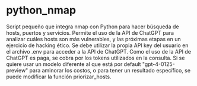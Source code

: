 # python_nmap
Script pequeño que integra nmap con Python para hacer búsqueda de hosts, puertos y servicios. Permite el uso de la API de ChatGPT para analizar cuáles hosts son más vulnerables, y las próximas etapas en un ejercicio de hacking ético.
Se debe utilizar la propia API key del usuario en el archivo .env para acceder a la API de ChatGPT. Como el uso de la API de ChatGPT es paga, se cobra por los tokens utilizados en la consulta. Si se quiere usar un modelo diferente al que está por default "gpt-4-0125-preview" para aminorar los costos, o para tener un resultado específico, se puede modificar la función priorizar_hosts.
